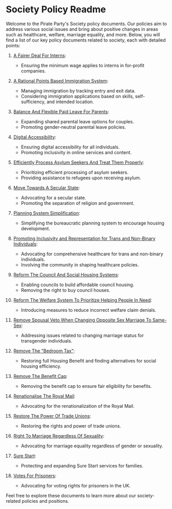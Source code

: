 # Society Policy Readme

Welcome to the Pirate Party's Society policy documents. Our policies aim to address various social issues and bring about positive changes in areas such as healthcare, welfare, marriage equality, and more. Below, you will find a list of our key policy documents related to society, each with detailed points:

1. [A Fairer Deal For Interns](./A%20Fairer%20Deal%20For%20Interns.md):
   - Ensuring the minimum wage applies to interns in for-profit companies.

2. [A Rational Points Based Immigration System](./A%20Rational%20Points%20Based%20Immigration%20System.md):
   - Managing immigration by tracking entry and exit data.
   - Considering immigration applications based on skills, self-sufficiency, and intended location.

3. [Balance And Flexible Paid Leave For Parents](./Balance%20And%20Flexible%20Paid%20Leave%20For%20Parents.md):
   - Expanding shared parental leave options for couples.
   - Promoting gender-neutral parental leave policies.

4. [Digital Accessibility](./Digital%20Accessibility.md):
   - Ensuring digital accessibility for all individuals.
   - Promoting inclusivity in online services and content.

5. [Efficiently Process Asylum Seekers And Treat Them Properly](./Efficiently%20Process%20Asylum%20Seekers%20And%20Treat%20Them%20Properly.md):
   - Prioritizing efficient processing of asylum seekers.
   - Providing assistance to refugees upon receiving asylum.

6. [Move Towards A Secular State](./Move%20Towards%20A%20Secular%20State.md):
   - Advocating for a secular state.
   - Promoting the separation of religion and government.

7. [Planning System Simplification](./Planning%20System%20Simplification.md):
   - Simplifying the bureaucratic planning system to encourage housing development.

8. [Promoting Inclusivity and Representation for Trans and Non-Binary Individuals](./Promoting%20Inclusivity%20and%20Representation%20for%20Trans%20and%20Non-Binary%20Individuals.md):
   - Advocating for comprehensive healthcare for trans and non-binary individuals.
   - Involving the community in shaping healthcare policies.

9. [Reform The Council And Social Housing Systems](./Reform%20The%20Council%20And%20Social%20Housing%20Systems.md):
   - Enabling councils to build affordable council housing.
   - Removing the right to buy council houses.

10. [Reform The Welfare System To Prioritize Helping People In Need](./Reform%20The%20Welfare%20System%20To%20Prioritise%20Helping%20People%20In%20Need.md):
    - Introducing measures to reduce incorrect welfare claim denials.
    
11. [Remove Spousal Veto When Changing Opposite Sex Marriage To Same-Sex](./Remove%20Spousal%20Veto%20When%20Changing%20Opposite%20Sex%20Marriage%20To%20Same-Sex.md):
    - Addressing issues related to changing marriage status for transgender individuals.

12. [Remove The "Bedroom Tax"](./Remove%20The%20"Bedroom%20Tax".md):
    - Restoring full Housing Benefit and finding alternatives for social housing efficiency.
    
13. [Remove The Benefit Cap](./Remove%20The%20Benefit%20Cap.md):
    - Removing the benefit cap to ensure fair eligibility for benefits.

14. [Renationalise The Royal Mail](./Renationalise%20The%20Royal%20Mail.md):
    - Advocating for the renationalization of the Royal Mail.
    
15. [Restore The Power Of Trade Unions](./Restore%20The%20Power%20Of%20Trade%20Unions.md):
    - Restoring the rights and power of trade unions.
    
16. [Right To Marriage Regardless Of Sexuality](./Right%20To%20Marriage%20Regardless%20Of%20Sexuality.md):
    - Advocating for marriage equality regardless of gender or sexuality.
    
17. [Sure Start](./Sure%20Start.md):
    - Protecting and expanding Sure Start services for families.

18. [Votes For Prisoners](./Votes%20For%20Prisoners.md):
    - Advocating for voting rights for prisoners in the UK.

Feel free to explore these documents to learn more about our society-related policies and positions.
